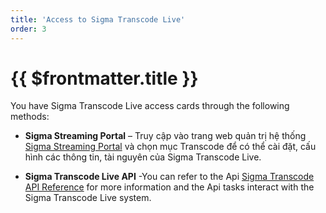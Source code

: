 ```yaml
---
title: 'Access to Sigma Transcode Live'
order: 3
---
```


# {{ $frontmatter.title }}

You have Sigma Transcode Live access cards through the following methods:
+ **Sigma Streaming Portal** – Truy cập vào trang web quản trị hệ thống [Sigma Streaming Portal](https://portal.sigmaott.com/) và chọn mục Transcode để có thể cài đặt, cấu hình các thông tin, tài nguyên của Sigma Transcode Live\.

+ **Sigma Transcode Live API** -You can refer to the Api  [Sigma Transcode API Reference](https://sigmaott.com/apis/sigma-transcode-live.html#/) for more information and the Api tasks interact with the Sigma Transcode Live system.
